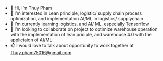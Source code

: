 - 👋 Hi, I’m Thuy Pham
- 👀 I’m interested in Lean principle, logistic/ supply chain process optimization, and implementation AI/ML in logistics/ supplychain
- 🌱 I’m currently learning logistics, and AI/ ML, especially Tensorflow 
- 💞️ I’m looking to collaborate on project to optimize warehouse operation with the implementation of lean priciple, and warehouse 4.0 with the applictaion of AI/ML
- 📫 I would love to talk about opportunity to work together at Thuy.pham75016@gmail.com

<!---
newbies2903/newbies2903 is a ✨ special ✨ repository because its `README.md` (this file) appears on your GitHub profile.
You can click the Preview link to take a look at your changes.
--->
